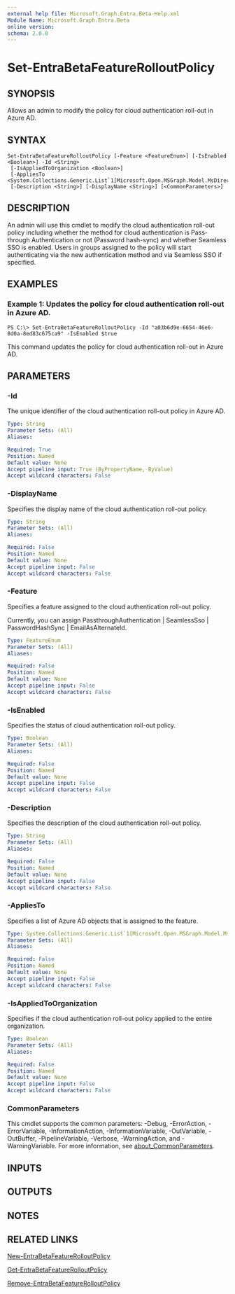 ```yaml
---
external help file: Microsoft.Graph.Entra.Beta-Help.xml
Module Name: Microsoft.Graph.Entra.Beta
online version:
schema: 2.0.0
---
```


# Set-EntraBetaFeatureRolloutPolicy

## SYNOPSIS
Allows an admin to modify the policy for cloud authentication roll-out in Azure AD.

## SYNTAX

```
Set-EntraBetaFeatureRolloutPolicy [-Feature <FeatureEnum>] [-IsEnabled <Boolean>] -Id <String>
 [-IsAppliedToOrganization <Boolean>]
 [-AppliesTo <System.Collections.Generic.List`1[Microsoft.Open.MSGraph.Model.MsDirectoryObject]>]
 [-Description <String>] [-DisplayName <String>] [<CommonParameters>]
```

## DESCRIPTION
An admin will use this cmdlet to modify the cloud authentication roll-out policy including whether the method for cloud authentication is Pass-through Authentication or not (Password hash-sync) and whether Seamless SSO is enabled.
Users in groups assigned to the policy will start authenticating via the new authentication method and via Seamless SSO if specified.

## EXAMPLES

### Example 1: Updates the policy for cloud authentication roll-out in Azure AD.
```
PS C:\> Set-EntraBetaFeatureRolloutPolicy -Id "a03b6d9e-6654-46e6-8d0a-8ed83c675ca9" -IsEnabled $true
```

This command updates the policy for cloud authentication roll-out in Azure AD.

## PARAMETERS

### -Id
The unique identifier of the cloud authentication roll-out policy in Azure AD.

```yaml
Type: String
Parameter Sets: (All)
Aliases:

Required: True
Position: Named
Default value: None
Accept pipeline input: True (ByPropertyName, ByValue)
Accept wildcard characters: False
```

### -DisplayName
Specifies the display name of the cloud authentication roll-out policy.

```yaml
Type: String
Parameter Sets: (All)
Aliases:

Required: False
Position: Named
Default value: None
Accept pipeline input: False
Accept wildcard characters: False
```

### -Feature
Specifies a feature assigned to the cloud authentication roll-out policy.

Currently, you can assign PassthroughAuthentication | SeamlessSso | PasswordHashSync | EmailAsAlternateId.

```yaml
Type: FeatureEnum
Parameter Sets: (All)
Aliases:

Required: False
Position: Named
Default value: None
Accept pipeline input: False
Accept wildcard characters: False
```

### -IsEnabled
Specifies the status of cloud authentication roll-out policy.

```yaml
Type: Boolean
Parameter Sets: (All)
Aliases:

Required: False
Position: Named
Default value: None
Accept pipeline input: False
Accept wildcard characters: False
```

### -Description
Specifies the description of the cloud authentication roll-out policy.

```yaml
Type: String
Parameter Sets: (All)
Aliases:

Required: False
Position: Named
Default value: None
Accept pipeline input: False
Accept wildcard characters: False
```

### -AppliesTo
Specifies a list of Azure AD objects that is assigned to the feature.

```yaml
Type: System.Collections.Generic.List`1[Microsoft.Open.MSGraph.Model.MsDirectoryObject]
Parameter Sets: (All)
Aliases:

Required: False
Position: Named
Default value: None
Accept pipeline input: False
Accept wildcard characters: False
```

### -IsAppliedToOrganization
Specifies if the cloud authentication roll-out policy applied to the entire organization.

```yaml
Type: Boolean
Parameter Sets: (All)
Aliases:

Required: False
Position: Named
Default value: None
Accept pipeline input: False
Accept wildcard characters: False
```

### CommonParameters
This cmdlet supports the common parameters: -Debug, -ErrorAction, -ErrorVariable, -InformationAction, -InformationVariable, -OutVariable, -OutBuffer, -PipelineVariable, -Verbose, -WarningAction, and -WarningVariable. For more information, see [about_CommonParameters](https://go.microsoft.com/fwlink/?LinkID=113216).

## INPUTS

## OUTPUTS

## NOTES
## RELATED LINKS

[New-EntraBetaFeatureRolloutPolicy]()

[Get-EntraBetaFeatureRolloutPolicy]()

[Remove-EntraBetaFeatureRolloutPolicy]()

